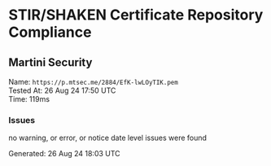 # STIR/SHAKEN Certificate Repository Compliance

## Martini Security

Name: `https://p.mtsec.me/2884/EfK-lwLOyTIK.pem`\
Tested At: 26 Aug 24 17:50 UTC\
Time: 119ms

### Issues

no warning, or error, or notice date level issues were found

Generated: 26 Aug 24 18:03 UTC